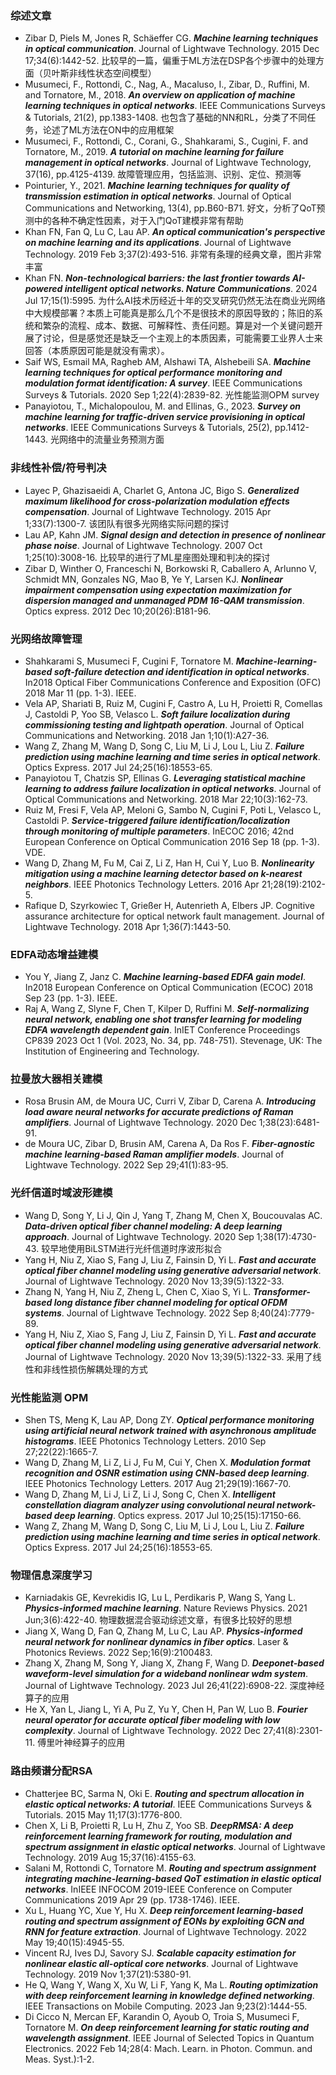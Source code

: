 ### 综述文章
- Zibar D, Piels M, Jones R, Schäeffer CG. **_Machine learning techniques in optical communication_**. Journal of Lightwave Technology. 2015 Dec 17;34(6):1442-52. 比较早的一篇，偏重于ML方法在DSP各个步骤中的处理方面（贝叶斯非线性状态空间模型）
- Musumeci, F., Rottondi, C., Nag, A., Macaluso, I., Zibar, D., Ruffini, M. and Tornatore, M., 2018. **_An overview on application of machine learning techniques in optical networks_**. IEEE Communications Surveys & Tutorials, 21(2), pp.1383-1408. 也包含了基础的NN和RL，分类了不同任务，论述了ML方法在ON中的应用框架
- Musumeci, F., Rottondi, C., Corani, G., Shahkarami, S., Cugini, F. and Tornatore, M., 2019. **_A tutorial on machine learning for failure management in optical networks_**. Journal of Lightwave Technology, 37(16), pp.4125-4139. 故障管理应用，包括监测、识别、定位、预测等
- Pointurier, Y., 2021. **_Machine learning techniques for quality of transmission estimation in optical networks_**. Journal of Optical Communications and Networking, 13(4), pp.B60-B71. 好文，分析了QoT预测中的各种不确定性因素，对于入门QoT建模非常有帮助
- Khan FN, Fan Q, Lu C, Lau AP. **_An optical communication's perspective on machine learning and its applications_**. Journal of Lightwave Technology. 2019 Feb 3;37(2):493-516. 非常有条理的经典文章，图片非常丰富
- Khan FN. **_Non-technological barriers: the last frontier towards AI-powered intelligent optical networks. Nature Communications_**. 2024 Jul 17;15(1):5995.  为什么AI技术历经近十年的交叉研究仍然无法在商业光网络中大规模部署？本质上可能真是那么几个不是很技术的原因导致的；陈旧的系统和繁杂的流程、成本、数据、可解释性、责任问题。算是对一个关键问题开展了讨论，但是感觉还是缺乏一个主观上的本质因素，可能需要工业界人士来回答（本质原因可能是就没有需求）。
- Saif WS, Esmail MA, Ragheb AM, Alshawi TA, Alshebeili SA. **_Machine learning techniques for optical performance monitoring and modulation format identification: A survey_**. IEEE Communications Surveys & Tutorials. 2020 Sep 1;22(4):2839-82. 光性能监测OPM survey
- Panayiotou, T., Michalopoulou, M. and Ellinas, G., 2023. **_Survey on machine learning for traffic-driven service provisioning in optical networks_**. IEEE Communications Surveys & Tutorials, 25(2), pp.1412-1443. 光网络中的流量业务预测方面

### 非线性补偿/符号判决
- Layec P, Ghazisaeidi A, Charlet G, Antona JC, Bigo S. **_Generalized maximum likelihood for cross-polarization modulation effects compensation_**. Journal of Lightwave Technology. 2015 Apr 1;33(7):1300-7. 该团队有很多光网络实际问题的探讨
- Lau AP, Kahn JM. **_Signal design and detection in presence of nonlinear phase noise_**. Journal of Lightwave Technology. 2007 Oct 1;25(10):3008-16. 比较早的进行了ML星座图处理和判决的探讨
- Zibar D, Winther O, Franceschi N, Borkowski R, Caballero A, Arlunno V, Schmidt MN, Gonzales NG, Mao B, Ye Y, Larsen KJ. **_Nonlinear impairment compensation using expectation maximization for dispersion managed and unmanaged PDM 16-QAM transmission_**. Optics express. 2012 Dec 10;20(26):B181-96.

### 光网络故障管理
- Shahkarami S, Musumeci F, Cugini F, Tornatore M. **_Machine-learning-based soft-failure detection and identification in optical networks_**. In2018 Optical Fiber Communications Conference and Exposition (OFC) 2018 Mar 11 (pp. 1-3). IEEE.
- Vela AP, Shariati B, Ruiz M, Cugini F, Castro A, Lu H, Proietti R, Comellas J, Castoldi P, Yoo SB, Velasco L. **_Soft failure localization during commissioning testing and lightpath operation_**. Journal of Optical Communications and Networking. 2018 Jan 1;10(1):A27-36.
- Wang Z, Zhang M, Wang D, Song C, Liu M, Li J, Lou L, Liu Z. **_Failure prediction using machine learning and time series in optical network_**. Optics Express. 2017 Jul 24;25(16):18553-65.
- Panayiotou T, Chatzis SP, Ellinas G. **_Leveraging statistical machine learning to address failure localization in optical networks_**. Journal of Optical Communications and Networking. 2018 Mar 22;10(3):162-73.
- Ruiz M, Fresi F, Vela AP, Meloni G, Sambo N, Cugini F, Poti L, Velasco L, Castoldi P. **_Service-triggered failure identification/localization through monitoring of multiple parameters_**. InECOC 2016; 42nd European Conference on Optical Communication 2016 Sep 18 (pp. 1-3). VDE.
- Wang D, Zhang M, Fu M, Cai Z, Li Z, Han H, Cui Y, Luo B. **_Nonlinearity mitigation using a machine learning detector based on k-nearest neighbors_**. IEEE Photonics Technology Letters. 2016 Apr 21;28(19):2102-5.
- Rafique D, Szyrkowiec T, Grießer H, Autenrieth A, Elbers JP. Cognitive assurance architecture for optical network fault management. Journal of Lightwave Technology. 2018 Apr 1;36(7):1443-50.

### EDFA动态增益建模
- You Y, Jiang Z, Janz C. **_Machine learning-based EDFA gain model_**. In2018 European Conference on Optical Communication (ECOC) 2018 Sep 23 (pp. 1-3). IEEE.
- Raj A, Wang Z, Slyne F, Chen T, Kilper D, Ruffini M. **_Self-normalizing neural network, enabling one shot transfer learning for modeling EDFA wavelength dependent gain_**. InIET Conference Proceedings CP839 2023 Oct 1 (Vol. 2023, No. 34, pp. 748-751). Stevenage, UK: The Institution of Engineering and Technology.

### 拉曼放大器相关建模
- Rosa Brusin AM, de Moura UC, Curri V, Zibar D, Carena A. **_Introducing load aware neural networks for accurate predictions of Raman amplifiers_**. Journal of Lightwave Technology. 2020 Dec 1;38(23):6481-91.
- de Moura UC, Zibar D, Brusin AM, Carena A, Da Ros F. **_Fiber-agnostic machine learning-based Raman amplifier models_**. Journal of Lightwave Technology. 2022 Sep 29;41(1):83-95.

### 光纤信道时域波形建模
- Wang D, Song Y, Li J, Qin J, Yang T, Zhang M, Chen X, Boucouvalas AC. **_Data-driven optical fiber channel modeling: A deep learning approach_**. Journal of Lightwave Technology. 2020 Sep 1;38(17):4730-43. 较早地使用BiLSTM进行光纤信道时序波形拟合
- Yang H, Niu Z, Xiao S, Fang J, Liu Z, Fainsin D, Yi L. **_Fast and accurate optical fiber channel modeling using generative adversarial network_**. Journal of Lightwave Technology. 2020 Nov 13;39(5):1322-33.
- Zhang N, Yang H, Niu Z, Zheng L, Chen C, Xiao S, Yi L. **_Transformer-based long distance fiber channel modeling for optical OFDM systems_**. Journal of Lightwave Technology. 2022 Sep 8;40(24):7779-89.
- Yang H, Niu Z, Xiao S, Fang J, Liu Z, Fainsin D, Yi L. **_Fast and accurate optical fiber channel modeling using generative adversarial network_**. Journal of Lightwave Technology. 2020 Nov 13;39(5):1322-33. 采用了线性和非线性损伤解耦处理的方式

### 光性能监测 OPM
- Shen TS, Meng K, Lau AP, Dong ZY. **_Optical performance monitoring using artificial neural network trained with asynchronous amplitude histograms_**. IEEE Photonics Technology Letters. 2010 Sep 27;22(22):1665-7.
- Wang D, Zhang M, Li Z, Li J, Fu M, Cui Y, Chen X. **_Modulation format recognition and OSNR estimation using CNN-based deep learning_**. IEEE Photonics Technology Letters. 2017 Aug 21;29(19):1667-70.
- Wang D, Zhang M, Li J, Li Z, Li J, Song C, Chen X. **_Intelligent constellation diagram analyzer using convolutional neural network-based deep learning_**. Optics express. 2017 Jul 10;25(15):17150-66.
- Wang Z, Zhang M, Wang D, Song C, Liu M, Li J, Lou L, Liu Z. **_Failure prediction using machine learning and time series in optical network_**. Optics Express. 2017 Jul 24;25(16):18553-65.

### 物理信息深度学习
- Karniadakis GE, Kevrekidis IG, Lu L, Perdikaris P, Wang S, Yang L. **_Physics-informed machine learning_**. Nature Reviews Physics. 2021 Jun;3(6):422-40. 物理数据混合驱动综述文章，有很多比较好的思想
- Jiang X, Wang D, Fan Q, Zhang M, Lu C, Lau AP. **_Physics‐informed neural network for nonlinear dynamics in fiber optics_**. Laser & Photonics Reviews. 2022 Sep;16(9):2100483.
- Zhang X, Zhang M, Song Y, Jiang X, Zhang F, Wang D. **_Deeponet-based waveform-level simulation for a wideband nonlinear wdm system_**. Journal of Lightwave Technology. 2023 Jul 26;41(22):6908-22. 深度神经算子的应用
- He X, Yan L, Jiang L, Yi A, Pu Z, Yu Y, Chen H, Pan W, Luo B. **_Fourier neural operator for accurate optical fiber modeling with low complexity_**. Journal of Lightwave Technology. 2022 Dec 27;41(8):2301-11. 傅里叶神经算子的应用

### 路由频谱分配RSA
- Chatterjee BC, Sarma N, Oki E. **_Routing and spectrum allocation in elastic optical networks: A tutorial_**. IEEE Communications Surveys & Tutorials. 2015 May 11;17(3):1776-800.
- Chen X, Li B, Proietti R, Lu H, Zhu Z, Yoo SB. **_DeepRMSA: A deep reinforcement learning framework for routing, modulation and spectrum assignment in elastic optical networks_**. Journal of Lightwave Technology. 2019 Aug 15;37(16):4155-63.
- Salani M, Rottondi C, Tornatore M. **_Routing and spectrum assignment integrating machine-learning-based QoT estimation in elastic optical networks_**. InIEEE INFOCOM 2019-IEEE Conference on Computer Communications 2019 Apr 29 (pp. 1738-1746). IEEE.
- Xu L, Huang YC, Xue Y, Hu X. **_Deep reinforcement learning-based routing and spectrum assignment of EONs by exploiting GCN and RNN for feature extraction_**. Journal of Lightwave Technology. 2022 May 19;40(15):4945-55.
- Vincent RJ, Ives DJ, Savory SJ. **_Scalable capacity estimation for nonlinear elastic all-optical core networks_**. Journal of Lightwave Technology. 2019 Nov 1;37(21):5380-91.
- He Q, Wang Y, Wang X, Xu W, Li F, Yang K, Ma L. **_Routing optimization with deep reinforcement learning in knowledge defined networking_**. IEEE Transactions on Mobile Computing. 2023 Jan 9;23(2):1444-55.
- Di Cicco N, Mercan EF, Karandin O, Ayoub O, Troia S, Musumeci F, Tornatore M. **_On deep reinforcement learning for static routing and wavelength assignment_**. IEEE Journal of Selected Topics in Quantum Electronics. 2022 Feb 14;28(4: Mach. Learn. in Photon. Commun. and Meas. Syst.):1-2.
